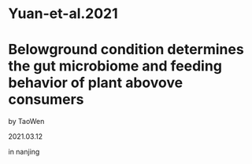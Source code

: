# Yuan-et-al.2021

# Belowground condition determines the gut microbiome and feeding behavior of plant abovove consumers

by TaoWen

2021.03.12

in nanjing
